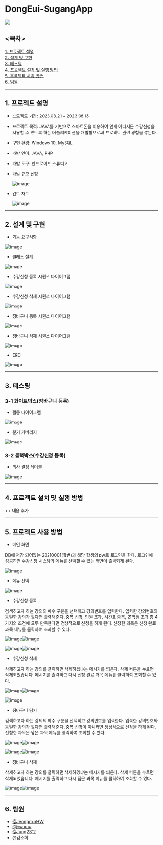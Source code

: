 # DongEui-SugangApp 
<img src="https://img.shields.io/badge/PHP-777BB4?style=for-the-badge&logo=PHP&logoColor=white">


## <목차>
[1. 프로젝트 설명](#1-프로젝트-설명)<br/>
[2. 설계 및 구현](#2-설계-및-구현)<br/>
[3. 테스팅](#3-테스팅)<br/>
[4. 프로젝트 설치 및 실행 방법](#4-프로젝트-설치-및-실행-방법)<br/>
[5. 프로젝트 사용 방법](#5-프로젝트-사용-방법)<br/>
[6. 팀원](#6-팀원)<br/>

------------
  
## 1. 프로젝트 설명
- 프로젝트 기간: 2023.03.21 ~ 2023.06.13
- 프로젝트 목적: JAVA를 기반으로 스마트폰을 이용하여 언제 어디서든 수강신청을 사용할 수 있도록 하는 어플리케이션을 개발함으로써 프로젝트 관련 경험을 쌓는다.
- 구현 환경: Windows 10, MySQL
- 개발 언어: JAVA, PHP
- 개발 도구: 안드로이드 스튜디오
- 개발 규모 산정
  
  ![image](https://github.com/Jung2312/DongEui-SugangApp/assets/97083703/90b621dd-8657-4a67-b64c-8499a9b11cfa)
  
- 간트 차트
  
  ![image](https://github.com/Jung2312/DongEui-SugangApp/assets/97083703/a41b5b57-32af-40ab-b84e-a6931eb7442f)
  
------------
  
## 2. 설계 및 구현
- 기능 요구사항
  
![image](https://github.com/Jung2312/DongEui-SugangApp/assets/97083703/8eef09e2-a7e7-4741-9b2f-071aac482148)
  
- 클래스 설계
  
![image](https://github.com/Jung2312/DongEui-SugangApp/assets/97083703/16f4dffb-ee02-43d1-b5ea-8902b618e80d)
  
- 수강신청 등록 시퀀스 다이어그램
  
![image](https://github.com/Jung2312/DongEui-SugangApp/assets/97083703/7c3b02df-a50c-4072-97a7-2f571b525db1)
  
- 수강신청 삭제 시퀀스 다이어그램
  
![image](https://github.com/Jung2312/DongEui-SugangApp/assets/97083703/3f0c09d8-a490-43c9-93b9-27807d34ca22)
  
- 장바구니 등록 시퀀스 다이어그램
  
![image](https://github.com/Jung2312/DongEui-SugangApp/assets/97083703/d9a15873-ab21-4b63-885d-8d5eb78ae648)
  
- 장바구니 삭제 시퀀스 다이어그램
  
![image](https://github.com/Jung2312/DongEui-SugangApp/assets/97083703/7521e8fd-1ce8-45ac-96d6-6512c2defe23)
  
- ERD
  
![image](https://github.com/Jung2312/DongEui-SugangApp/assets/97083703/b8872a8c-6bf6-44fd-b81e-dcadae40a677)
  
------------
  
## 3. 테스팅
### 3-1 화이트박스(장바구니 등록)
- 활동 다이어그램
  
![image](https://github.com/Jung2312/DongEui-SugangApp/assets/97083703/895f2e06-cb49-4bfe-b704-7a867167cf0a)
  
- 분기 커버리지
  
![image](https://github.com/Jung2312/DongEui-SugangApp/assets/97083703/d6533e09-220c-4191-b693-8a8d260e06fe)
  
### 3-2 블랙박스(수강신청 등록)
- 의사 결정 테이블
  
![image](https://github.com/Jung2312/DongEui-SugangApp/assets/97083703/9f151fcd-26ba-4a9a-87f7-228c8b53b91e)
  
------------
  
## 4. 프로젝트 설치 및 실행 방법
++ 내용 추가
  
------------
  
## 5. 프로젝트 사용 방법
- 메인 화면
  
DB에 저장 되어있는 20210001(학번)과 해당 학생의 pw로 로그인을 한다. 로그인에 성공하면 수강신청 시스템의 메뉴를 선택할 수 있는 화면이 출력되게 된다.
  
![image](https://github.com/Jung2312/DongEui-SugangApp/assets/97083703/34c2708d-d168-42b4-904f-042de13e3197)
  
- 메뉴 선택
  
![image](https://github.com/Jung2312/DongEui-SugangApp/assets/97083703/5f1421c3-729c-4abf-98ec-78649baa45ea)
  
- 수강신청 등록
  
검색하고자 하는 강의의 이수 구분을 선택하고 강의번호를 입력한다. 입력한 강의번호와 동일한 강의가 있다면 출력해준다. 중복 신청, 인원 초과, 시간표 중복, 21학점 초과 총 4가지의 조건에 모두 만족한다면 정상적으로 신청을 하게 된다. 신청한 과목은 신청 완료 과목 메뉴를 클릭하여 조회할 수 있다.
  
![image](https://github.com/Jung2312/DongEui-SugangApp/assets/97083703/5765b4b6-7bff-470e-9774-a9324ac8da8e)![image](https://github.com/Jung2312/DongEui-SugangApp/assets/97083703/a405e24a-8f2a-439b-862b-0e71e7958549)
  
![image](https://github.com/Jung2312/DongEui-SugangApp/assets/97083703/88f06694-0755-403c-b6a9-bcf27fc22953)![image](https://github.com/Jung2312/DongEui-SugangApp/assets/97083703/5371ccad-cab6-4909-8367-c6aa4f186f0e)
  
- 수강신청 삭제
  
삭제하고자 하는 강의를 클릭하면 삭제하겠냐는 메시지를 띄운다. 삭제 버튼을 누르면 삭제되었습니다. 메시지를 출력하고 다시 신청 완료 과목 메뉴를 클릭하여 조회할 수 있다.
  
![image](https://github.com/Jung2312/DongEui-SugangApp/assets/97083703/3ac537d6-4960-412b-8acd-5fc782ef1b7f)![image](https://github.com/Jung2312/DongEui-SugangApp/assets/97083703/f334e3e0-7cc4-4c2a-9fc3-8d3753a8f1dc)
  
![image](https://github.com/Jung2312/DongEui-SugangApp/assets/97083703/345552eb-831c-4ca6-ae7f-69b843a84f70)
  
- 장바구니 담기
  
검색하고자 하는 강의의 이수 구분을 선택하고 강의번호를 입력한다. 입력한 강의번호와 동일한 강의가 있다면 출력해준다. 중복 신청이 아니라면 정상적으로 신청을 하게 된다. 신청한 과목은 담은 과목 메뉴를 클릭하여 조회할 수 있다.
  
![image](https://github.com/Jung2312/DongEui-SugangApp/assets/97083703/65bacfed-0db8-4365-a486-42a74c44dfda)![image](https://github.com/Jung2312/DongEui-SugangApp/assets/97083703/9b72e41c-00b2-4df7-9676-70a4d3f1961d)
  
![image](https://github.com/Jung2312/DongEui-SugangApp/assets/97083703/e1a7af9d-536b-4994-b523-98472ad29cd9)![image](https://github.com/Jung2312/DongEui-SugangApp/assets/97083703/a71df0a9-f215-41f4-9d42-0086846ffb95)
  
- 장바구니 삭제
  
삭제하고자 하는 강의를 클릭하면 삭제하겠냐는 메시지를 띄운다. 삭제 버튼을 누르면 삭제되었습니다. 메시지를 출력하고 다시 담은 과목 메뉴를 클릭하여 조회할 수 있다.
  
![image](https://github.com/Jung2312/DongEui-SugangApp/assets/97083703/8a242eb7-c447-465a-b110-dbe9ffd42b77)![image](https://github.com/Jung2312/DongEui-SugangApp/assets/97083703/3433b7dd-0364-46d4-94fa-e19e861bfb65)
  
------------
  
## 6. 팀원
- [@JeongminHW](https://github.com/JeongminHW)
- [@jeonmo](https://github.com/jeonmo)
- [@Jung2312](https://github.com/Jung2312)
- @김소희










